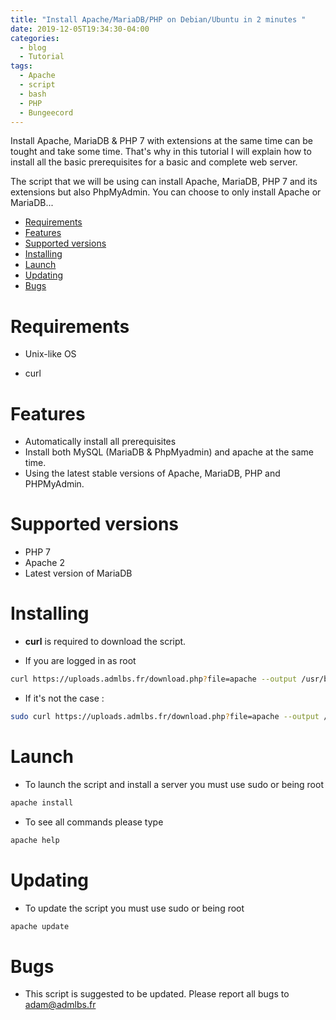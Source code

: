 ```yaml
---
title: "Install Apache/MariaDB/PHP on Debian/Ubuntu in 2 minutes "
date: 2019-12-05T19:34:30-04:00
categories:
  - blog
  - Tutorial
tags:
  - Apache
  - script
  - bash
  - PHP
  - Bungeecord
---
```


Install Apache, MariaDB & PHP 7 with extensions at the same time can be tought and take some time. That's why in this tutorial I will explain how to install all the basic prerequisites for a basic and complete web server.

The script that we will be using can install Apache, MariaDB, PHP 7 and its extensions but also PhpMyAdmin. You can choose to only install Apache or MariaDB...




* [Requirements](#system-requirements)
* [Features](#features)
* [Supported versions](#supported-versions)
* [Installing](#installing)
* [Launch](#launch)
* [Updating](#updating)
* [Bugs](#bugs)

# Requirements

* Unix-like OS

* curl


# Features 

* Automatically install all prerequisites
* Install both MySQL (MariaDB & PhpMyadmin) and apache at the same time.
* Using the latest stable versions of Apache, MariaDB, PHP and PHPMyAdmin.


# Supported versions
* PHP 7
* Apache 2
* Latest version of MariaDB

# Installing

* **curl** is required to download the script.

* If you are logged in as root 
```bash
curl https://uploads.admlbs.fr/download.php?file=apache --output /usr/bin/apache && chmod 0777 /usr/bin/apache
```

* If it's not the case : 

```bash
sudo curl https://uploads.admlbs.fr/download.php?file=apache --output /usr/bin/apache && chmod 0777 /usr/bin/apache
```

# Launch

* To launch the script and install a server you must use sudo or being root

```bash
apache install
```

* To see all commands please type 

```bash
apache help
```
# Updating

* To update the script you must use sudo or being root

```bash
apache update
```
# Bugs


* This script is suggested to be updated. Please report all bugs to adam@admlbs.fr
